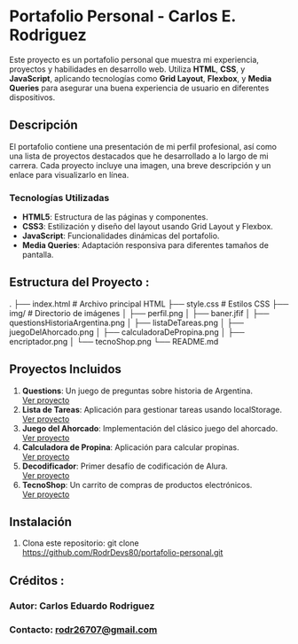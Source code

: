 # Portafolio Personal - Carlos E. Rodriguez

Este proyecto es un portafolio personal que muestra mi experiencia, proyectos y habilidades en desarrollo web. Utiliza **HTML**, **CSS**, y **JavaScript**, aplicando tecnologías como **Grid Layout**, **Flexbox**, y **Media Queries** para asegurar una buena experiencia de usuario en diferentes dispositivos.

## Descripción

El portafolio contiene una presentación de mi perfil profesional, así como una lista de proyectos destacados que he desarrollado a lo largo de mi carrera. Cada proyecto incluye una imagen, una breve descripción y un enlace para visualizarlo en línea.

### Tecnologías Utilizadas

- **HTML5**: Estructura de las páginas y componentes.
- **CSS3**: Estilización y diseño del layout usando Grid Layout y Flexbox.
- **JavaScript**: Funcionalidades dinámicas del portafolio.
- **Media Queries**: Adaptación responsiva para diferentes tamaños de pantalla.

## Estructura del Proyecto :

.
├── index.html # Archivo principal HTML
├── style.css # Estilos CSS
├── img/ # Directorio de imágenes
│ ├── perfil.png
│ ├── baner.jfif
│ ├── questionsHistoriaArgentina.png
│ ├── listaDeTareas.png
│ ├── juegoDelAhorcado.png
│ ├── calculadoraDePropina.png
│ ├── encriptador.png
│ └── tecnoShop.png
└── README.md

## Proyectos Incluidos

1. **Questions**: Un juego de preguntas sobre historia de Argentina.  
   [Ver proyecto](https://rodrdevs80.github.io/questionsHistoriaArgentina/)
2. **Lista de Tareas**: Aplicación para gestionar tareas usando localStorage.  
   [Ver proyecto](https://rodrdevs80.github.io/listaDeTareas/)
3. **Juego del Ahorcado**: Implementación del clásico juego del ahorcado.  
   [Ver proyecto](https://rodrdevs80.github.io/JuegoDelAhorcado/)
4. **Calculadora de Propina**: Aplicación para calcular propinas.  
   [Ver proyecto](https://rodrdevs80.github.io/CalculadoraDePropina/)
5. **Decodificador**: Primer desafío de codificación de Alura.  
   [Ver proyecto](https://rodrdevs80.github.io/AluraChallenge1ED/)
6. **TecnoShop**: Un carrito de compras de productos electrónicos.  
   [Ver proyecto](https://rodrdevs80.github.io/TecnoShop-carrito/)

## Instalación

1. Clona este repositorio:
   git clone https://github.com/RodrDevs80/portafolio-personal.git

## Créditos :

### Autor: Carlos Eduardo Rodriguez

### Contacto: rodr26707@gmail.com
